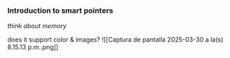 
### Introduction to smart pointers

*think about memory*

does it support color & images? 
![[Captura de pantalla 2025-03-30 a la(s) 8.15.13 p.m..png]]
